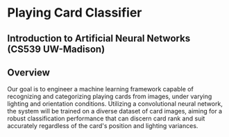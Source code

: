 # Playing Card Classifier
## Introduction to Artificial Neural Networks (CS539 UW-Madison)

## Overview
Our goal is to engineer a machine learning framework capable of recognizing and categorizing playing cards from images, under varying lighting and orientation conditions. Utilizing a convolutional neural network, the system will be trained on a diverse dataset of card images, aiming for a robust classification performance that can discern card rank and suit accurately regardless of the card's position and lighting variances.
